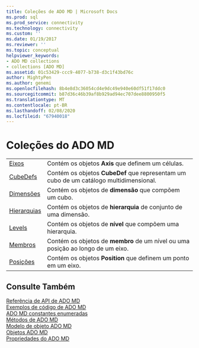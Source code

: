 ```yaml
---
title: Coleções de ADO MD | Microsoft Docs
ms.prod: sql
ms.prod_service: connectivity
ms.technology: connectivity
ms.custom: ''
ms.date: 01/19/2017
ms.reviewer: ''
ms.topic: conceptual
helpviewer_keywords:
- ADO MD collections
- collections [ADO MD]
ms.assetid: 01c53429-ccc9-4077-b738-d3c1f43bd76c
author: MightyPen
ms.author: genemi
ms.openlocfilehash: 8b4e8d3c36054cd4e9dc49e940e60df51f17ddc0
ms.sourcegitcommit: b87d36c46b39af8b929ad94ec707dee8800950f5
ms.translationtype: MT
ms.contentlocale: pt-BR
ms.lasthandoff: 02/08/2020
ms.locfileid: "67940018"
---
```

# <a name="ado-md-collections"></a>Coleções do ADO MD

|||  
|-|-|  
|[Eixos](../../../ado/reference/ado-md-api/axes-collection-ado-md.md)|Contém os objetos **Axis** que definem um células.|  
|[CubeDefs](../../../ado/reference/ado-md-api/cubedef-object-ado-md.md)|Contém os objetos **CubeDef** que representam um cubo de um catálogo multidimensional.|  
|[Dimensões](../../../ado/reference/ado-md-api/dimension-object-ado-md.md)|Contém os objetos de **dimensão** que compõem um cubo.|  
|[Hierarquias](../../../ado/reference/ado-md-api/hierarchy-object-ado-md.md)|Contém os objetos de **hierarquia** de conjunto de uma dimensão.|  
|[Levels](../../../ado/reference/ado-md-api/level-object-ado-md.md)|Contém os objetos de **nível** que compõem uma hierarquia.|  
|[Membros](../../../ado/reference/ado-md-api/members-collection-ado-md.md)|Contém os objetos de **membro** de um nível ou uma posição ao longo de um eixo.|  
|[Posições](../../../ado/reference/ado-md-api/positions-collection-ado-md.md)|Contém os objetos **Position** que definem um ponto em um eixo.|  
  
## <a name="see-also"></a>Consulte Também  
 [Referência de API de ADO MD](../../../ado/reference/ado-md-api/ado-md-api-reference.md)   
 [Exemplos de código de ADO MD](../../../ado/reference/ado-md-api/ado-md-code-examples.md)   
 [ADO MD constantes enumeradas](../../../ado/reference/ado-md-api/ado-md-enumerated-constants.md)   
 [Métodos de ADO MD](../../../ado/reference/ado-md-api/ado-md-methods.md)   
 [Modelo de objeto ADO MD](../../../ado/reference/ado-md-api/ado-md-object-model.md)   
 [Objetos ADO MD](../../../ado/reference/ado-md-api/ado-md-objects.md)   
 [Propriedades do ADO MD](../../../ado/reference/ado-md-api/ado-md-properties.md)
